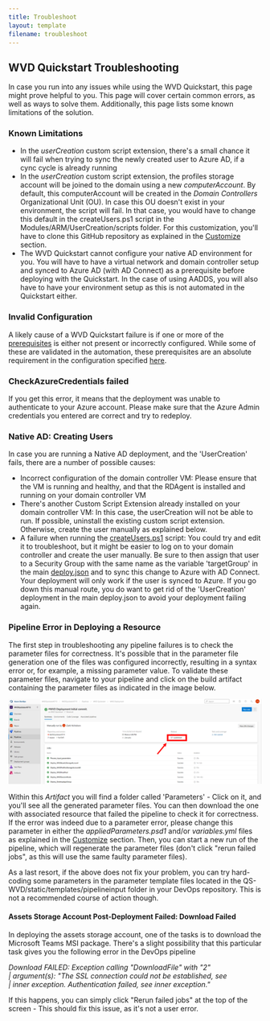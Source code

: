```yaml
---
title: Troubleshoot
layout: template
filename: troubleshoot
---
```


## WVD Quickstart Troubleshooting
In case you run into any issues while using the WVD Quickstart, this page might prove helpful to you. This page will cover certain common errors, as well as ways to solve them. Additionally, this page lists some known limitations of the solution.

### Known Limitations
* In the *userCreation* custom script extension, there's a small chance it will fail when trying to sync the newly created user to Azure AD, if a cync cycle is already running
* In the *userCreation* custom script extension, the profiles storage account will be joined to the domain using a new *computerAccount*. By default, this computerAccount will be created in the *Domain Controllers* Organizational Unit (OU). In case this OU doesn't exist in your environment, the script will fail. In that case, you would have to change this default in the createUsers.ps1 script in the Modules/ARM/UserCreation/scripts folder. For this customization, you'll have to clone this GitHub repository as explained in the <a href="customize">Customize</a> section.
* The WVD Quickstart cannot configure your native AD environment for you. You will have to have a virtual network and domain controller setup and synced to Azure AD (with AD Connect) as a prerequisite before deploying with the Quickstart. In the case of using AADDS, you will also have to have your environment setup as this is not automated in the Quickstart either.

### Invalid Configuration
A likely cause of a WVD Quickstart failure is if one or more of the <a href="howto">prerequisites</a> is either not present or incorrectly configured. While some of these are validated in the automation, these prerequisites are an absolute requirement in the configuration specified <a href="howto">here</a>.

### CheckAzureCredentials failed
If you get this error, it means that the deployment was unable to authenticate to your Azure account. Please make sure that the Azure Admin credentials you entered are correct and try to redeploy.

### Native AD: Creating Users
In case you are running a Native AD deployment, and the 'UserCreation' fails, there are a number of possible causes:

* Incorrect configuration of the domain controller VM: Please ensure that the VM is running and healthy, and that the RDAgent is installed and running on your domain controller VM
* There's another Custom Script Extension already installed on your domain controller VM: In this case, the userCreation will not be able to run. If possible, uninstall the existing custom script extension. Otherwise, create the user manually as explained below.
* A failure when running the <a href="https://github.com/samvdjagt/wvdquickstart/tree/master/Modules/ARM/UserCreation/scripts/createUsers.ps1" target="_blank">createUsers.ps1</a> script: You could try and edit it to troubleshoot, but it might be easier to log on to your domain controller and create the user manually. Be sure to then assign that user to a Security Group with the same name as the variable 'targetGroup' in the main <a href="https://github.com/samvdjagt/wvdquickstart/tree/master/deploy.json" target="_blank">deploy.json</a> and to sync this change to Azure with AD Connect. Your deployment will only work if the user is synced to Azure. If you go down this manual route, you do want to get rid of the 'UserCreation' deployment in the main deploy.json to avoid your deployment failing again.

### Pipeline Error in Deploying a Resource
The first step in troubleshooting any pipeline failures is to check the parameter files for correctness. It's possible that in the parameter file generation one of the files was configured incorrectly, resulting in a syntax error or, for example, a missing parameter value. To validate these parameter files, navigate to your pipeline and click on the build artifact containing the parameter files as indicated in the image below.

![DevOps Pipeline Artifact](images/devopsArtifact.PNG?raw=true)

Within this *Artifact* you will find a folder called 'Parameters' - Click on it, and you'll see all the generated parameter files. You can then download the one with associated resource that failed the pipeline to check it for correctness. If the error was indeed due to a parameter error, please change this parameter in either the *appliedParameters.psd1* and/or *variables.yml* files as explained in the <a href="customize" target="_blank">Customize</a> section. Then, you can start a new run of the pipeline, which will regenerate the parameter files (don't click "rerun failed jobs", as this will use the same faulty parameter files). 

As a last resort, if the above does not fix your problem, you can try hard-coding some parameters in the parameter template files located in the QS-WVD/static/templates/pipelineinput folder in your DevOps repository. This is not a recommended course of action though.

#### Assets Storage Account Post-Deployment Failed: Download Failed
In deploying the assets storage account, one of the tasks is to download the Microsoft Teams MSI package. There's a slight possibility that this particular task gives you the following error in the DevOps pipeline

*Download FAILED: Exception calling "DownloadFile" with "2" <br>
     | argument(s): "The SSL connection could not be established, see <br>
     | inner exception. Authentication failed, see inner exception."*

If this happens, you can simply click "Rerun failed jobs" at the top of the screen - This should fix this issue, as it's not a user error.
